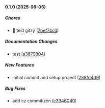 #### 0.1.0 (2025-08-06)

##### Chores

*  🤖 test gitzy ([7bef74c0](https://github.com/jlongyam/repo/commit/7bef74c05f87fa650063c9f7ccfb5db525c37b2c))

##### Documentation Changes

*  test ([a3879804](https://github.com/jlongyam/repo/commit/a3879804d08ff21a0ce9e8828463a52a246a9caa))

##### New Features

*  initial commit and setup project ([288fd4d9](https://github.com/jlongyam/repo/commit/288fd4d968a5c67b7037c3ce21fe7db77b7932ea))

##### Bug Fixes

*  add cz commitizen ([e3946040](https://github.com/jlongyam/repo/commit/e394604099ee23f395a27bc8a8a3c5b183a42261))

